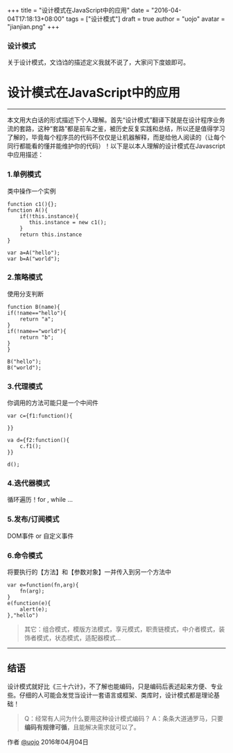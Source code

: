 +++
title = "设计模式在JavaScript中的应用"
date = "2016-04-04T17:18:13+08:00"
tags = ["设计模式"]
draft = true
author = "uojo"
avatar = "jianjian.png"
+++

### 设计模式
关于设计模式，文诌诌的描述定义我就不说了，大家问下度娘即可。

# 设计模式在JavaScript中的应用

------

本文用大白话的形式描述下个人理解。首先“设计模式”翻译下就是在设计程序业务流的套路，这种“套路”都是前车之鉴，被历史反复实践和总结，所以还是值得学习了解的，毕竟每个程序员的代码不仅仅是让机器解释，而是给他人阅读的（让每个同行都能看的懂并能维护你的代码）！以下是以本人理解的设计模式在Javascript中应用描述：

### 1.单例模式

类中操作一个实例

    function c1(){};
    function A(){
	    if(!this.instance){
	       this.instance = new c1();
	    }
	    return this.instance
    }
    
    var a=A("hello");
    var b=A("world");

### 2.策略模式

使用分支判断

    function B(name){
    if(!name=="hello"){
    	return "a";
    }
    if(!name=="world"){
    	return "b";
    }
    }
    
    B("hello");
    B("world");

### 3.代理模式

你调用的方法可能只是一个中间件

    var c={f1:function(){
    
    }}
    
    va d={f2:function(){
    	c.f1();
    }}
    
    d();

### 4.迭代器模式

循环遍历！for , while ...

### 5.发布/订阅模式

DOM事件 or 自定义事件

### 6.命令模式
将要执行的【方法】和【参数对象】一并传入到另一个方法中

    var e=function(fn,arg){
    	fn(arg);
    }
    e(function(e){
    	alert(e);
    },"hello")

> 其它：组合模式，模版方法模式，享元模式，职责链模式，中介者模式，装饰者模式，状态模式，适配器模式...

----------

## 结语

设计模式就好比《三十六计》，不了解也能编码，只是编码后表述起来方便、专业些。仔细的人可能会发觉当设计一套语言或框架、类库时，设计模式都是理论基础！

> Q：经常有人问为什么要用这种设计模式编码？
> A：条条大道通罗马，只要**编码有规律可循**，且能解决需求就可以了。



作者 [@uojo][1]
2016年04月04日

[1]: http://weibo.com/uojo
